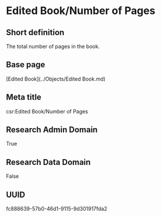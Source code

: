 # Edited Book/Number of Pages
## Short definition
The total number of pages in the book.
## Base page
[Edited Book](../Objects/Edited Book.md)
## Meta title
csr:Edited Book/Number of Pages
## Research Admin Domain
True
## Research Data Domain
False
## UUID
fc888639-57b0-46d1-9115-9d301917fda2
